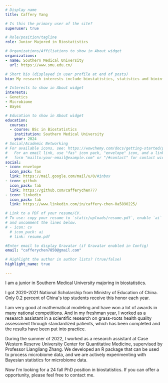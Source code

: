 ```yaml
---
# Display name
title: Caffery Yang

# Is this the primary user of the site?
superuser: true

# Role/position/tagline
role: Junior Majored in Biostatistics

# Organizations/Affiliations to show in About widget
organizations:
- name: Southern Medical University
  url: https://www.smu.edu.cn/

# Short bio (displayed in user profile at end of posts)
bio: My research interests include biostatistics, statistics and bioinformatics.

# Interests to show in About widget
interests:
- Genetics
- Microbiome
- Bayes

# Education to show in About widget
education:
  courses:
  - course: BSc in Biostatistics
    institution: Southern Medical University
    year: 2024
# Social/Academic Networking
# For available icons, see: https://wowchemy.com/docs/getting-started/page-builder/#icons
#   For an email link, use "fas" icon pack, "envelope" icon, and a link in the
#   form "mailto:your-email@example.com" or "/#contact" for contact widget.
social:
- icon: envelope
  icon_pack: fas
  link: https://mail.google.com/mail/u/0/#inbox
- icon: github
  icon_pack: fab
  link: https://github.com/cafferychen777
- icon: linkedin
  icon_pack: fab
  link: https://www.linkedin.com/in/caffery-chen-0a5890225/

# Link to a PDF of your resume/CV.
# To use: copy your resume to `static/uploads/resume.pdf`, enable `ai` icons in `params.toml`, 
# and uncomment the lines below.
# - icon: cv
  # icon_pack: ai
  # link: resume.pdf

#Enter email to display Gravatar (if Gravatar enabled in Config)
email: "cafferychen7850@gmail.com"

# Highlight the author in author lists? (true/false)
highlight_name: true

---
```


I am a junior in Southern Medical University majoring in biostatistics.

I got 2020-2021 National Scholarship from Ministry of Education of China. Only 0.2 percent of China's top students receive this honor each year.

I am very good at mathematical modeling and have won a lot of awards in many national competitions. And in my freshman year, I worked as a research assistant in a scientific research on grass-roots health quality assessment through standardized patients, which has been completed and the results have been put into practice. 

During the summer of 2022, I worked as a research assistant at Case Western Reserve University Center for Quantitative Medicine, supervised by Professor Liangliang Zhang. We developed an R package that can be used to process microbiome data, and we are actively experimenting with Bayesian statistics for microbiome data.

Now I'm looking for a 24 fall PhD position in biostatistics. If you can offer a opportunity, please feel free to contact me.
